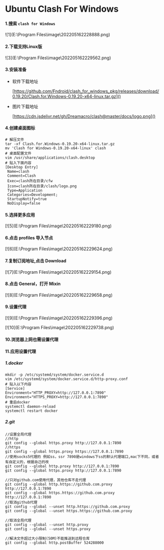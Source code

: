 # Ubuntu Clash For Windows

#### 1.搜索 `clash for Windows`



![1](E:\Program Files\image\202205162228888.png)



#### 2.下载支持Linux版



![3](E:\Program Files\image\202205162229562.png)

#### 3.安装准备

+ 软件下载地址

  [https://github.com/Fndroid/clash_for_windows_pkg/releases/download/0.19.20/Clash.for.Windows-0.19.20-x64-linux.tar.gz]()

+ 图片下载地址

  [https://cdn.jsdelivr.net/gh/Dreamacro/clash@master/docs/logo.png]()

#### 4.创建桌面图标

```
# 解压文件
tar -xf Clash.for.Windows-0.19.20-x64-linux.tar.gz
mv 'Clash for Windows-0.19.20-x64-linux' clash
# 桌面配置文件
vim /usr/share/applications/clash.desktop
# 贴入下面内容
[Desktop Entry]
 Name=clash
 Comment=Clash
 Exec=clash所在目录/cfw
 Icon=clash所在目录/clash/logo.png
 Type=Application
 Categories=Development;
 StartupNotify=true
 NoDisplay=false
```



#### 5.选择更多应用



[![5](E:\Program Files\image\202205162229180.png)

#### 6.点击 profiles 导入节点



[![6](E:\Program Files\image\202205162229624.png)

#### 7.复制订阅地址,点击 Download 



[![7](E:\Program Files\image\202205162229154.png)



#### 8.点击 General，打开 Mixin



[![8](E:\Program Files\image\202205162229658.png)



#### 9.设置代理



[![9](E:\Program Files\image\202205162229396.png)



[![10](E:\Program Files\image\202205162229738.png)

#### 10.浏览器上网也需设置代理



#### 11.应用设置代理

##### 1.docker

```shell
mkdir -p /etc/systemd/system/docker.service.d
vim /etc/systemd/system/docker.service.d/http-proxy.conf
# 贴入以下内容
[Service]
Environment="HTTP_PROXY=http://127.0.0.1:7890"
Environment="HTTPS_PROXY=http://127.0.0.1:7890"
# 重启docker
systemctl daemon-reload
systemctl restart docker
```

##### 2.git

```
//设置全局代理
//http
git config --global https.proxy http://127.0.0.1:7890
//https
git config --global https.proxy https://127.0.0.1:7890
//使用socks5代理的 例如ss，ssr 7890是windows下ss的默认代理端口,mac下不同，或者有自定义的，根据自己的改
git config --global http.proxy http://127.0.0.1:7890
git config --global https.proxy http://127.0.0.1:7890

//只对github.com使用代理，其他仓库不走代理
git config --global http.https://github.com.proxy http://127.0.0.1:7890
git config --global https.https://github.com.proxy http://127.0.0.1:7890
//取消github代理
git config --global --unset http.https://github.com.proxy
git config --global --unset https.https://github.com.proxy

//取消全局代理
git config --global --unset http.proxy
git config --global --unset https.proxy

//解决文件超过大小限制(50M)不能推送到远程仓库
git config --global http.postBuffer 524288000
```

